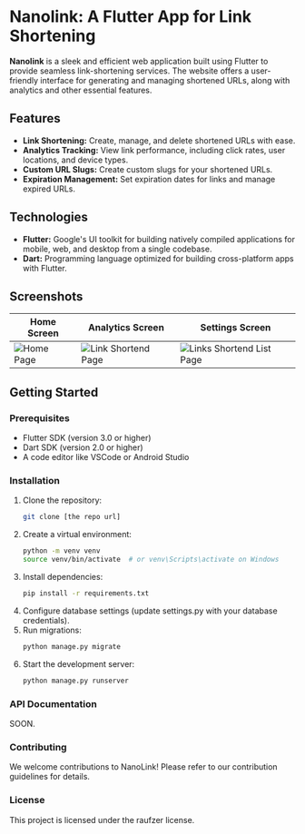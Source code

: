 # Nanolink: A Flutter App for Link Shortening

**Nanolink** is a sleek and efficient web application built using Flutter to provide seamless link-shortening services. The website offers a user-friendly interface for generating and managing shortened URLs, along with analytics and other essential features.

## Features

* **Link Shortening:** Create, manage, and delete shortened URLs with ease.
* **Analytics Tracking:** View link performance, including click rates, user locations, and device types.
* **Custom URL Slugs:** Create custom slugs for your shortened URLs.
* **Expiration Management:** Set expiration dates for links and manage expired URLs.

## Technologies

* **Flutter:** Google's UI toolkit for building natively compiled applications for mobile, web, and desktop from a single codebase.
* **Dart:** Programming language optimized for building cross-platform apps with Flutter.

## Screenshots

| Home Screen       | Analytics Screen       | Settings Screen       |
| ----------------- | ---------------------- | ---------------------- |
| ![Home Page](https://imgur.com/6nTbmok) | ![Link Shortend Page](https://imgur.com/aZioDk8) | ![Links Shortend List Page](https://imgur.com/l1B8BQ8) |

## Getting Started

### Prerequisites
* Flutter SDK (version 3.0 or higher)
* Dart SDK (version 2.0 or higher)
* A code editor like VSCode or Android Studio

### Installation


1. Clone the repository:
   ```bash
   git clone [the repo url]
2. Create a virtual environment:
   ```bash
   python -m venv venv
   source venv/bin/activate  # or venv\Scripts\activate on Windows
3. Install dependencies:
   ```bash
   pip install -r requirements.txt
4. Configure database settings (update settings.py with your database credentials).
5. Run migrations:
   ```bash
   python manage.py migrate
6. Start the development server:
   ```bash
   python manage.py runserver


### API Documentation
SOON.

### Contributing
We welcome contributions to NanoLink! Please refer to our contribution guidelines for details.

### License
This project is licensed under the raufzer license.
